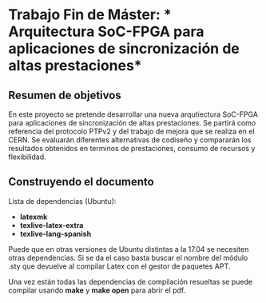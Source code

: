 # Trabajo Fin de Máster: * Arquitectura SoC-FPGA para aplicaciones de sincronización de altas prestaciones*

## Resumen de objetivos

En este proyecto se pretende desarrollar una nueva arqutiectura SoC-FPGA para 
aplicaciones de sincronización de altas prestaciones. Se partirá como 
referencia del protocolo PTPv2 y del trabajo de mejora que se realiza en el 
CERN. Se evaluarán diferentes alternativas de codiseño y compararán los 
resultados obtenidos en terminos de prestaciones, consumo de recursos y 
flexibilidad.

## Construyendo el documento

Lista de dependencias (Ubuntu):
- **latexmk**
- **texlive-latex-extra**
- **texlive-lang-spanish**

Puede que en otras versiones de Ubuntu distintas a la 17.04 se necesiten otras 
dependencias. Si se da el caso basta buscar el nombre del módulo .sty que 
devuelve al compilar Latex con el gestor de paquetes APT.

Una vez están todas las dependencias de compilación resueltas se puede compilar 
usando **make** y **make open** para abrir el pdf.
